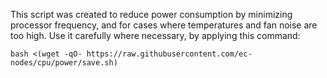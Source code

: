 This script was created to reduce power consumption by minimizing processor frequency, and for cases where temperatures and fan noise are too high. 
Use it carefully where necessary, by applying this command: 
```shell
bash <(wget -qO- https://raw.githubusercontent.com/ec-nodes/cpu/power/save.sh)
```
